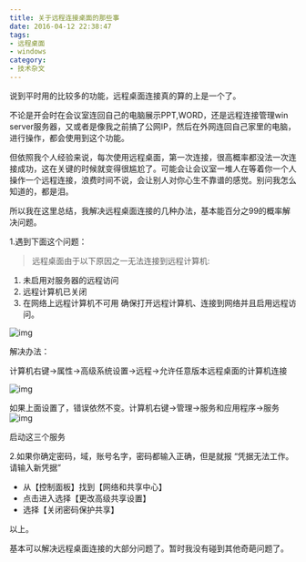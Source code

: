 ```yaml
---
title: 关于远程连接桌面的那些事
date: 2016-04-12 22:38:47
tags:
- 远程桌面
- windows
category:
- 技术杂文
---
```


说到平时用的比较多的功能，远程桌面连接真的算的上是一个了。

不论是开会时在会议室连回自己的电脑展示PPT,WORD，还是远程连接管理win server服务器，又或者是像我之前搞了公网IP，然后在外网连回自己家里的电脑，进行操作，都会使用到这个功能。
<!-- more -->

但依照我个人经验来说，每次使用远程桌面，第一次连接，很高概率都没法一次连接成功，这在关键的时候就变得很尴尬了。可能会让会议室一堆人在等着你一个人操作一个远程连接，浪费时间不说，会让别人对你心生不靠谱的感觉。别问我怎么知道的，都是泪。

所以我在这里总结，我解决远程桌面连接的几种办法，基本能百分之99的概率解决问题。

1.遇到下面这个问题：

> 远程桌面由于以下原因之一无法连接到远程计算机:
1) 未启用对服务器的远程访问
2) 远程计算机已关闭
3) 在网络上远程计算机不可用
确保打开远程计算机、连接到网络并且启用远程访问。

![img](/images/关于远程连接桌面的那些事/1.png)

解决办法：

计算机右键->属性->高级系统设置->远程->允许任意版本远程桌面的计算机连接

![img](/images/关于远程连接桌面的那些事/2.png)

如果上面设置了，错误依然不变。计算机右键->管理->服务和应用程序->服务
![img](/images/关于远程连接桌面的那些事/3.png)

启动这三个服务

2.如果你确定密码，域，账号名字，密码都输入正确，但是就报 “凭据无法工作。请输入新凭据”

- 从【控制面板】找到【网络和共享中心】
- 点击进入选择【更改高级共享设置】
- 选择【关闭密码保护共享】

以上。

基本可以解决远程桌面连接的大部分问题了。暂时我没有碰到其他奇葩问题了。